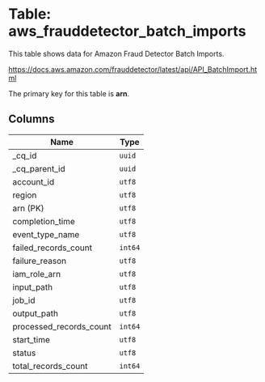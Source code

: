 # Table: aws_frauddetector_batch_imports

This table shows data for Amazon Fraud Detector Batch Imports.

https://docs.aws.amazon.com/frauddetector/latest/api/API_BatchImport.html

The primary key for this table is **arn**.

## Columns

| Name          | Type          |
| ------------- | ------------- |
|_cq_id|`uuid`|
|_cq_parent_id|`uuid`|
|account_id|`utf8`|
|region|`utf8`|
|arn (PK)|`utf8`|
|completion_time|`utf8`|
|event_type_name|`utf8`|
|failed_records_count|`int64`|
|failure_reason|`utf8`|
|iam_role_arn|`utf8`|
|input_path|`utf8`|
|job_id|`utf8`|
|output_path|`utf8`|
|processed_records_count|`int64`|
|start_time|`utf8`|
|status|`utf8`|
|total_records_count|`int64`|